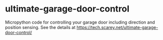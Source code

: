 # ultimate-garage-door-control
Micropython code for controlling your garage door including direction and position sensing.  See the details at https://tech.scarey.net/ultimate-garage-door-control/

